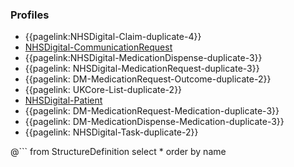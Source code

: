 ### Profiles

- {{pagelink:NHSDigital-Claim-duplicate-4}}
- [NHSDigital-CommunicationRequest](https://simplifier.net/guide/nhsdigital/home/fhirassets/allassets/profiles/nhsdigital-communicationrequest)
- {{pagelink:NHSDigital-MedicationDispense-duplicate-3}}
- {{pagelink: NHSDigital-MedicationRequest-duplicate-3}}
- {{pagelink: DM-MedicationRequest-Outcome-duplicate-2}}
- {{pagelink: UKCore-List-duplicate-2}}
- [NHSDigital-Patient](https://simplifier.net/guide/nhsdigital/home/fhirassets/allassets/profiles/nhsdigital-patient)
- {{pagelink: DM-MedicationRequest-Medication-duplicate-3}}
- {{pagelink: DM-MedicationDispense-Medication-duplicate-3}}
- {{pagelink: NHSDigital-Task-duplicate-2}}

@``` 
from
    StructureDefinition
select
    *
order by
    name
```
